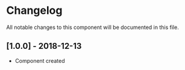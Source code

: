 # Changelog
All notable changes to this component will be documented in this file.

## [1.0.0] - 2018-12-13
- Component created
